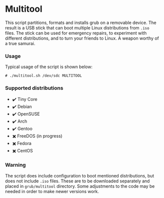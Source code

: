 # Multitool

This script partitions, formats and installs grub on a removable device. The result is a USB stick that can boot multiple Linux distributions from `.iso` files. The stick can be used for emergency repairs, to experiment with different distributions, and to turn your friends to Linux. A weapon worthy of a true samurai.

### Usage
Typical usage of the script is shown below:
```
# ./multitool.sh /dev/sdc MULTITOOL
```

### Supported distributions
 - :heavy_check_mark: Tiny Core
 - :heavy_check_mark: Debian
 - :heavy_check_mark: OpenSUSE
 - :heavy_check_mark: Arch
 - :heavy_check_mark: Gentoo
 - :heavy_multiplication_x: FreeDOS (in progress)
 - :heavy_multiplication_x: Fedora
 - :heavy_multiplication_x: CentOS

### Warning
The script does include configuration to boot mentioned distributions, but does not include `.iso` files. These are to be downloaded separately and placed in `grub/multitool` directory. Some adjustments to the code may be needed in order to make newer versions work.